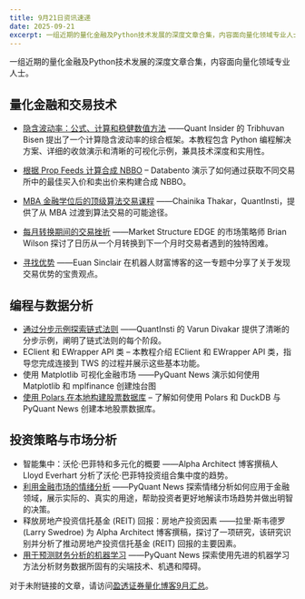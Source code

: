 ```yaml
---
title: 9月21日资讯速递
date: 2025-09-21
excerpt: 一组近期的量化金融及Python技术发展的深度文章合集，内容面向量化领域专业人士。
---
```


一组近期的量化金融及Python技术发展的深度文章合集，内容面向量化领域专业人士。  

## 量化金融和交易技术

- [隐含波动率：公式、计算和稳健数值方法](https://www.interactivebrokers.com/campus/ibkr-quant-news/implied-volatility-formulation-computation-and-robust-numerical-methods/) ——Quant Insider 的 Tribhuvan Bisen 提出了一个计算隐含波动率的综合框架。本教程包含 Python 编程解决方案、详细的收敛演示和清晰的可视化示例，兼具技术深度和实用性。
    
- [根据 Prop Feeds 计算合成 NBBO](https://www.interactivebrokers.com/campus/ibkr-quant-news/calculate-synthetic-nbbo-from-prop-feeds/) – Databento 演示了如何通过获取不同交易所中的最佳买入价和卖出价来构建合成 NBBO。
    
- [MBA 金融学位后的顶级算法交易课程](https://www.interactivebrokers.com/campus/ibkr-quant-news/top-algo-trading-courses-after-mba-finance/) ——Chainika Thakar，QuantInsti，提供了从 MBA 过渡到算法交易的可能途径。

- [每月转换期间的交易挫折](https://www.interactivebrokers.com/campus/ibkr-quant-news/trading-setbacks-during-monthly-transitions/) ——Market Structure EDGE 的市场策略师 Brian Wilson 探讨了日历从一个月转换到下一个月时交易者遇到的独特困难。

- [寻找优势](https://www.interactivebrokers.com/campus/ibkr-quant-news/finding-edges/) ——Euan Sinclair 在机器人财富博客的这一专题中分享了关于发现交易优势的宝贵观点。

## 编程与数据分析

- [通过分步示例探索链式法则](https://www.interactivebrokers.com/campus/ibkr-quant-news/ibkr-quant-blog-highlights-from-september-2025/) ——QuantInsti 的 Varun Divakar 提供了清晰的分步示例，阐明了链式法则的每个阶段。
- EClient 和 EWrapper API 类 – 本教程介绍 EClient 和 EWrapper API 类，指导您完成连接到 TWS 的过程并展示这些基本功能。
- 使用 Matplotlib 可视化金融市场 ——PyQuant News 演示如何使用 Matplotlib 和 mplfinance 创建烛台图
- [使用 Polars 在本地构建股票数据库](https://www.interactivebrokers.com/campus/ibkr-quant-news/build-a-stock-database-locally-with-polars/) – 了解如何使用 Polars 和 DuckDB 与 PyQuant News 创建本地股票数据库。

## 投资策略与市场分析

- 智能集中：沃伦·巴菲特和多元化的概要 ——Alpha Architect 博客撰稿人 Lloyd Everhart 分析了沃伦·巴菲特投资组合集中度的趋势。
- [利用金融市场的情绪分析](https://www.interactivebrokers.com/campus/ibkr-quant-news/harnessing-sentiment-analysis-in-financial-markets/) ——PyQuant News 探索情绪分析如何应用于金融领域，展示实际的、真实的用途，帮助投资者更好地解读市场趋势并做出明智的决策。
- 释放房地产投资信托基金 (REIT) 回报：房地产投资因素 ——拉里·斯韦德罗 (Larry Swedroe) 为 Alpha Architect 博客撰稿，探讨了一项研究，该研究识别并分析了推动房地产投资信托基金 (REIT) 回报的主要因素。
- [用于预测财务分析的机器学习](https://www.interactivebrokers.com/campus/ibkr-quant-news/machine-learning-for-predictive-financial-analysis/) ——PyQuant News 探索使用先进的机器学习方法分析财务数据所固有的尖端技术、机遇和障碍。

对于未附链接的文章，请访问[盈透证券量化博客9月汇总](https://www.interactivebrokers.com/campus/ibkr-quant-news/ibkr-quant-blog-highlights-from-september-2025/)。

